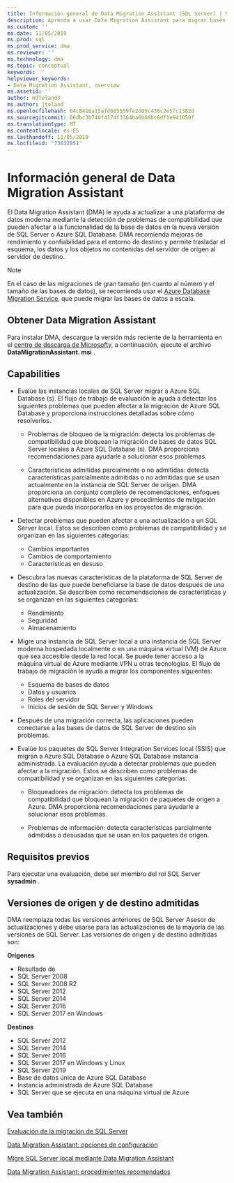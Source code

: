 ```yaml
---
title: Información general de Data Migration Assistant (SQL Server) | Microsoft Docs
description: Aprenda a usar Data Migration Assistant para migrar bases de datos de SQL Server a otras bases de datos de SQL Server o de Azure.
ms.custom: ''
ms.date: 11/05/2019
ms.prod: sql
ms.prod_service: dma
ms.reviewer: ''
ms.technology: dma
ms.topic: conceptual
keywords: ''
helpviewer_keywords:
- Data Migration Assistant, overview
ms.assetid: ''
author: HJToland3
ms.author: jtoland
ms.openlocfilehash: 64c8416a15afd685559fe2d05c436c2e5fc1382d
ms.sourcegitcommit: 66dbc3b740f4174f3364ba6b68bc8df1e941050f
ms.translationtype: MT
ms.contentlocale: es-ES
ms.lasthandoff: 11/05/2019
ms.locfileid: "73632851"
---
```

# <a name="overview-of-data-migration-assistant"></a>Información general de Data Migration Assistant

El Data Migration Assistant (DMA) le ayuda a actualizar a una plataforma de datos moderna mediante la detección de problemas de compatibilidad que pueden afectar a la funcionalidad de la base de datos en la nueva versión de SQL Server o Azure SQL Database. DMA recomienda mejoras de rendimiento y confiabilidad para el entorno de destino y permite trasladar el esquema, los datos y los objetos no contenidas del servidor de origen al servidor de destino.

> [!NOTE]
> En el caso de las migraciones de gran tamaño (en cuanto al número y el tamaño de las bases de datos), se recomienda usar el [Azure Database Migration Service](/azure/dms/dms-overview), que puede migrar las bases de datos a escala.
  
## <a name="get-data-migration-assistant"></a>Obtener Data Migration Assistant

Para instalar DMA, descargue la versión más reciente de la herramienta en el [centro de descarga de Microsoft](https://www.microsoft.com/download/details.aspx?id=53595)y, a continuación, ejecute el archivo **DataMigrationAssistant. msi** .

## <a name="capabilities"></a>Capabilities

- Evalúe las instancias locales de SQL Server migrar a Azure SQL Database (s). El flujo de trabajo de evaluación le ayuda a detectar los siguientes problemas que pueden afectar a la migración de Azure SQL Database y proporciona instrucciones detalladas sobre cómo resolverlos.

  - Problemas de bloqueo de la migración: detecta los problemas de compatibilidad que bloquean la migración de bases de datos SQL Server locales a Azure SQL Database (s). DMA proporciona recomendaciones para ayudarle a solucionar esos problemas.

  - Características admitidas parcialmente o no admitidas: detecta características parcialmente admitidas o no admitidas que se usan actualmente en la instancia de SQL Server de origen. DMA proporciona un conjunto completo de recomendaciones, enfoques alternativos disponibles en Azure y procedimientos de mitigación para que pueda incorporarlos en los proyectos de migración.

- Detectar problemas que pueden afectar a una actualización a un SQL Server local. Estos se describen como problemas de compatibilidad y se organizan en las siguientes categorías:

  - Cambios importantes
  - Cambios de comportamiento
  - Características en desuso

- Descubra las nuevas características de la plataforma de SQL Server de destino de las que puede beneficiarse la base de datos después de una actualización. Se describen como recomendaciones de características y se organizan en las siguientes categorías:

  - Rendimiento
  - Seguridad
  - Almacenamiento

- Migre una instancia de SQL Server local a una instancia de SQL Server moderna hospedada localmente o en una máquina virtual (VM) de Azure que sea accesible desde la red local. Se puede tener acceso a la máquina virtual de Azure mediante VPN u otras tecnologías. El flujo de trabajo de migración le ayuda a migrar los componentes siguientes:

  - Esquema de bases de datos
  - Datos y usuarios
  - Roles del servidor
  - Inicios de sesión de SQL Server y Windows

- Después de una migración correcta, las aplicaciones pueden conectarse a las bases de datos de SQL Server de destino sin problemas.

- Evalúe los paquetes de SQL Server Integration Services local (SSIS) que migran a Azure SQL Database o Azure SQL Database instancia administrada. La evaluación ayuda a detectar problemas que pueden afectar a la migración. Estos se describen como problemas de compatibilidad y se organizan en las siguientes categorías:

  - Bloqueadores de migración: detecta los problemas de compatibilidad que bloquean la migración de paquetes de origen a Azure. DMA proporciona recomendaciones para ayudarle a solucionar esos problemas.

  - Problemas de información: detecta características parcialmente admitidas o desusadas que se usan en los paquetes de origen.

## <a name="prerequisites"></a>Requisitos previos

Para ejecutar una evaluación, debe ser miembro del rol SQL Server **sysadmin** .

## <a name="supported-source-and-target-versions"></a>Versiones de origen y de destino admitidas

DMA reemplaza todas las versiones anteriores de SQL Server Asesor de actualizaciones y debe usarse para las actualizaciones de la mayoría de las versiones de SQL Server. Las versiones de origen y de destino admitidas son:

**Orígenes**

- Resultado de
- SQL Server 2008
- SQL Server 2008 R2
- SQL Server 2012
- SQL Server 2014
- SQL Server 2016
- SQL Server 2017 en Windows

**Destinos**

- SQL Server 2012
- SQL Server 2014
- SQL Server 2016
- SQL Server 2017 en Windows y Linux
- SQL Server 2019
- Base de datos única de Azure SQL Database
- Instancia administrada de Azure SQL Database
- SQL Server que se ejecuta en una máquina virtual de Azure

## <a name="see-also"></a>Vea también

[Evaluación de la migración de SQL Server](../dma/dma-assesssqlonprem.md)

[Data Migration Assistant: opciones de configuración](../dma/dma-configurationsettings.md)

[Migre SQL Server local mediante Data Migration Assistant](../dma/dma-migrateonpremsql.md)

[Data Migration Assistant: procedimientos recomendados](../dma/dma-bestpractices.md)
